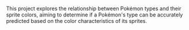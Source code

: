 This project explores the relationship between Pokémon types and their sprite colors, aiming to determine if a Pokémon's type can be accurately predicted based on the color characteristics of its sprites.
